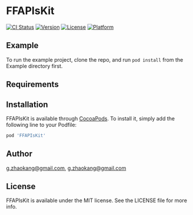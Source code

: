 # FFAPIsKit

[![CI Status](http://img.shields.io/travis/g.zhaokang@gmail.com/FFAPIsKit.svg?style=flat)](https://travis-ci.org/g.zhaokang@gmail.com/FFAPIsKit)
[![Version](https://img.shields.io/cocoapods/v/FFAPIsKit.svg?style=flat)](http://cocoapods.org/pods/FFAPIsKit)
[![License](https://img.shields.io/cocoapods/l/FFAPIsKit.svg?style=flat)](http://cocoapods.org/pods/FFAPIsKit)
[![Platform](https://img.shields.io/cocoapods/p/FFAPIsKit.svg?style=flat)](http://cocoapods.org/pods/FFAPIsKit)

## Example

To run the example project, clone the repo, and run `pod install` from the Example directory first.

## Requirements

## Installation

FFAPIsKit is available through [CocoaPods](http://cocoapods.org). To install
it, simply add the following line to your Podfile:

```ruby
pod 'FFAPIsKit'
```

## Author

g.zhaokang@gmail.com, g.zhaokang@gmail.com

## License

FFAPIsKit is available under the MIT license. See the LICENSE file for more info.
